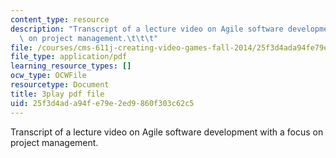 ```yaml
---
content_type: resource
description: "Transcript of a lecture video on Agile software development with a focus\
  \ on project management.\t\t\t"
file: /courses/cms-611j-creating-video-games-fall-2014/25f3d4ada94fe79e2ed9860f303c62c5_nrfl6GAQy2s.pdf
file_type: application/pdf
learning_resource_types: []
ocw_type: OCWFile
resourcetype: Document
title: 3play pdf file
uid: 25f3d4ad-a94f-e79e-2ed9-860f303c62c5
---
```

Transcript of a lecture video on Agile software development with a focus on project management.			